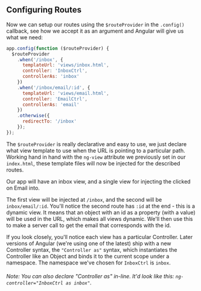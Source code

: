 ## Configuring Routes

Now we can setup our routes using the `$routeProvider` in the `.config()` callback, see how we accept it as an argument and Angular will give us what we need:

```js
app.config(function ($routeProvider) {
  $routeProvider
    .when('/inbox', {
      templateUrl: 'views/inbox.html',
      controller: 'InboxCtrl',
      controllerAs: 'inbox'
    })
    .when('/inbox/email/:id', {
      templateUrl: 'views/email.html',
      controller: 'EmailCtrl',
      controllerAs: 'email'
    })
    .otherwise({
      redirectTo: '/inbox'
    });
});
```

The `$routeProvider` is really declarative and easy to use, we just declare what view template to use when the URL is pointing to a particular path.  Working hand in hand with the `ng-view` attribute we previously set in our `index.html`, these template files will now be injected for the described routes.

Our app will have an inbox view, and a single view for injecting the clicked on Email into.

The first view will be injected at `/inbox`, and the second will be `inbox/email/:id`. You'll notice the second route has `:id` at the end - this is a dynamic view. It means that an object with an id as a property (with a value) will be used in the URL, which makes all views dynamic. We'll then use this to make a server call to get the email that corresponds with the id.

If you look closely, you'll notice each view has a particular Controller. Later versions of Angular (we're using one of the latest) ship with a new Controller syntax, the `"Controller as"` syntax, which instantiates the Controller like an Object and binds it to the current scope under a namespace. The namespace we've chosen for `InboxCtrl` is `inbox`.

###### Note: You can also declare "Controller as" in-line. It'd look like this: `ng-controller="InboxCtrl as inbox"`.
